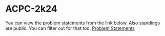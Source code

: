 # ACPC-2k24

You can view the problem statements from the link below. Also standings are public. You can filter out for that too.
[Problem Statements](https://bit.ly/acpc-2024)